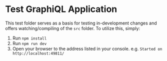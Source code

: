 # Test GraphiQL Application

This test folder serves as a basis for testing in-development changes and offers
watching/compiling of the `src` folder. To utilize this, simply:

1. Run `npm install`
2. Run `npm run dev`
3. Open your browser to the address listed in your console. e.g.
   `Started on http://localhost:49811/`
